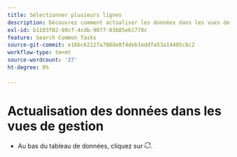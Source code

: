 ```yaml
---
title: Sélectionner plusieurs lignes
description: Découvrez comment actualiser les données dans les vues de gestion de campagne.
exl-id: b1103f02-89cf-4cdb-9077-03685e61778c
feature: Search Common Tasks
source-git-commit: e16bc62127a708de8f4deb1eddfa53a14405cbc2
workflow-type: tm+mt
source-wordcount: '27'
ht-degree: 0%

---
```


# Actualisation des données dans les vues de gestion

* Au bas du tableau de données, cliquez sur ![Actualiser](/help/search-social-commerce/assets/refresh.png).
